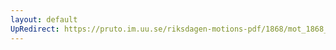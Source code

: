 ```yaml
---
layout: default
UpRedirect: https://pruto.im.uu.se/riksdagen-motions-pdf/1868/mot_1868__ak__295.pdf
---
```

